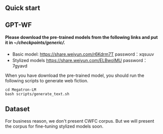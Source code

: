 ## Quick start 
## GPT-WF
#### Please download the pre-trained models from the following links and put it in *~/checkpoints/generic/.*
- Basic model: https://share.weiyun.com/r6Kdrm7T password：xqsuuv
- Stylized models https://share.weiyun.com/ELBwoIMU password：7gyavd

When you have download the pre-trained model, you should run the following scripts to generate web fiction.
```
cd Megatron-LM
bash scripts/generate_text.sh

```
## Dataset 
For business reason, we don't present CWFC corpus. But we will present the corpus for fine-tuning stylized models soon.
